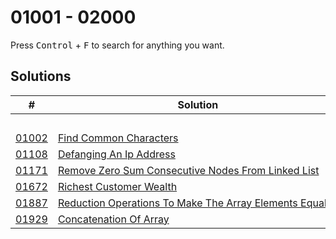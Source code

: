 # 01001 - 02000

Press <kbd>Control</kbd> + <kbd>F</kbd> to search for anything you want.

## Solutions
| # | Solution | Topic | Difficulty |
| --- | --- | --- | --- |
| | &emsp;&emsp;&emsp;&emsp;&emsp;&emsp;&emsp;&emsp;&emsp;&emsp;&emsp;&emsp;&emsp;&emsp;&emsp;&emsp;&emsp;&emsp;&emsp;&emsp;&emsp;&emsp;&emsp;&emsp;&emsp;&emsp;&emsp;&emsp; | &emsp;&emsp;&emsp;&emsp;&emsp;&emsp;&emsp;&emsp;&emsp;&emsp; | |  
| [01002](https://leetcode.com/problems/find-common-characters/) | [Find Common Characters](01001-01100/01002-find-common-characters.cpp) | `Hashmap` | Easy |  
| [01108](https://leetcode.com/problems/defanging-an-ip-address/) | [Defanging An Ip Address](01101-01200/01108-defanging-an-ip-address.cpp) | `String` | Easy |  
| [01171](https://leetcode.com/problems/remove-zero-sum-consecutive-nodes-from-linked-list/) | [Remove Zero Sum Consecutive Nodes From Linked List](01101-01200/01171-remove-zero-sum-consecutive-nodes-from-linked-list.cpp) | `Hashmap` | Medium |  
| [01672](https://leetcode.com/problems/richest-customer-wealth/) | [Richest Customer Wealth](01601-01700/01672-richest-customer-wealth.cpp) | `Matrix` | Easy |  
| [01887](https://leetcode.com/problems/reduction-operations-to-make-the-array-elements-equal/) | [Reduction Operations To Make The Array Elements Equal](01801-01900/01887-reduction-operations-to-make-the-array-elements-equal.cpp) | `Math` | Medium |  
| [01929](https://leetcode.com/problems/concatenation-of-array/) | [Concatenation Of Array](01901-02000/01929-concatenation-of-array.cpp) | `Array` | Easy |  
